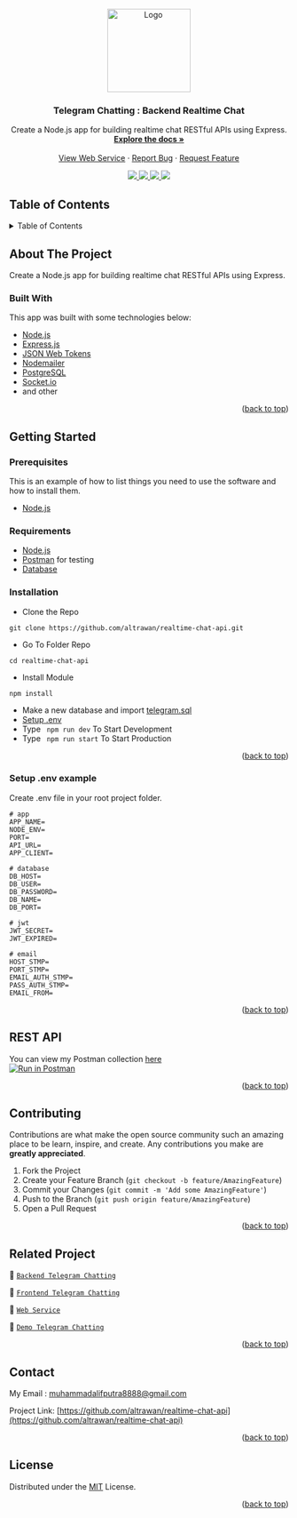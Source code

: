 <div id="top"></div>

<!-- PROJECT LOGO -->
<br />
<div align="center">
  <a href="https://github.com/altrawan/realtime-chat-api">
    <img src="https://lh3.googleusercontent.com/d/1VmImOVcKX-U-8k8jd3Ha70u8_hMJOEiy" alt="Logo" width="150px">
  </a>

  <h3 align="center">Telegram Chatting : Backend Realtime Chat</h3>

  <p align="center">
    Create a Node.js app for building realtime chat RESTful APIs using Express.
    <br />
    <a href="#table-of-contents"><strong>Explore the docs »</strong></a>
    <br />
    <br />
    <a href="https://telegram-chatting.herokuapp.com/">View Web Service</a>
    ·
    <a href="https://github.com/altrawan/realtime-chat-api/issues">Report Bug</a>
    ·
    <a href="https://github.com/altrawan/realtime-chat-api/issues">Request Feature</a>
  </p>
  
  <p align="center">
    <a href="https://github.com/altrawan/realtime-chat-api/issues">
      <img src="https://img.shields.io/github/issues/altrawan/realtime-chat-api?style=flat">
    </a>
    <a href="https://github.com/altrawan/realtime-chat-api/network/members">
      <img src="https://img.shields.io/github/forks/altrawan/realtime-chat-api?style=flat">
    </a>
    <a href="https://github.com/altrawan/realtime-chat-api/stargazers">
      <img src="https://img.shields.io/github/stars/altrawan/realtime-chat-api?style=flat">
    </a>
    <a href="./LICENSE">
      <img src="https://img.shields.io/github/license/altrawan/realtime-chat-api?style=flat">
    </a>
  </p>
</div>

<!-- TABLE OF CONTENTS -->
## Table of Contents
<details>
  <summary>Table of Contents</summary>
  <ol>
    <li>
      <a href="#about-the-project">About The Project</a>
      <ul>
        <li><a href="#built-with">Built With</a></li>
      </ul>
    </li>
    <li>
      <a href="#getting-started">Getting Started</a>
      <ul>
        <li><a href="#prerequisites">Prerequisites</a></li>
        <li><a href="#requirements">Requirements</a></li>
        <li><a href="#installation">Installation</a></li>
        <li><a href="#setup-env-example">Setup .env example</a></li>
      </ul>
    </li>
    <li><a href="#rest-api">REST API</a></li>
    <li><a href="#contributing">Contributing</a></li>
    <li><a href="#related-project">Related Project</a></li>
    <li><a href="#contributing">Contributing</a></li>
    <li><a href="#contact">Contact</a></li>
    <li><a href="#license">License</a></li>
  </ol>
</details>

<!-- ABOUT THE PROJECT -->
## About The Project
Create a Node.js app for building realtime chat RESTful APIs using Express.

### Built With
This app was built with some technologies below:
- [Node.js](https://nodejs.org/en/)
- [Express.js](https://expressjs.com/)
- [JSON Web Tokens](https://jwt.io/)
- [Nodemailer](https://nodemailer.com/about/)
- [PostgreSQL](https://www.postgresql.org/)
- [Socket.io](https://socket.io/)
- and other

<p align="right">(<a href="#top">back to top</a>)</p>

<!-- GETTING STARTED -->
## Getting Started

### Prerequisites

This is an example of how to list things you need to use the software and how to install them.

* [Node.js](https://nodejs.org/en/download/)

### Requirements
* [Node.js](https://nodejs.org/en/)
* [Postman](https://www.getpostman.com/) for testing
* [Database](./blanja.sql)

### Installation

- Clone the Repo
```
git clone https://github.com/altrawan/realtime-chat-api.git
```
- Go To Folder Repo
```
cd realtime-chat-api
```
- Install Module
```
npm install
```
- Make a new database and import [telegram.sql](./blanja.sql)
- <a href="#setup-env-example">Setup .env</a>
- Type ` npm run dev` To Start Development
- Type ` npm run start` To Start Production

<p align="right">(<a href="#top">back to top</a>)</p>

### Setup .env example

Create .env file in your root project folder.

```env
# app
APP_NAME=
NODE_ENV=
PORT=
API_URL=
APP_CLIENT=

# database
DB_HOST=
DB_USER=
DB_PASSWORD=
DB_NAME=
DB_PORT=

# jwt
JWT_SECRET=
JWT_EXPIRED=

# email
HOST_STMP=
PORT_STMP=
EMAIL_AUTH_STMP=
PASS_AUTH_STMP=
EMAIL_FROM=
```

<p align="right">(<a href="#top">back to top</a>)</p>

## REST API

You can view my Postman collection [here](https://www.postman.com/warped-shadow-374852/workspace/realtime-chat/overview)
</br>
[![Run in Postman](https://run.pstmn.io/button.svg)](https://app.getpostman.com/run-collection/19659051-c6105e73-8adf-43fa-ac97-915206fd49cd?action=collection%2Ffork&collection-url=entityId%3D19659051-c6105e73-8adf-43fa-ac97-915206fd49cd%26entityType%3Dcollection%26workspaceId%3D48100499-9974-4c89-8d1f-e53a8d5f8511)

<p align="right">(<a href="#top">back to top</a>)</p>

<!-- CONTRIBUTING -->
## Contributing

Contributions are what make the open source community such an amazing place to be learn, inspire, and create. Any contributions you make are **greatly appreciated**.

1. Fork the Project
2. Create your Feature Branch (`git checkout -b feature/AmazingFeature`)
3. Commit your Changes (`git commit -m 'Add some AmazingFeature'`)
4. Push to the Branch (`git push origin feature/AmazingFeature`)
5. Open a Pull Request

<p align="right">(<a href="#top">back to top</a>)</p>

## Related Project
:rocket: [`Backend Telegram Chatting`](https://github.com/altrawan/realtime-chat-api)

:rocket: [`Frontend Telegram Chatting`](https://github.com/altrawan/telegram-app)

:rocket: [`Web Service`](https://telegram-chatting.herokuapp.com/)

:rocket: [`Demo Telegram Chatting`](https://bit.ly/telegram-chatting)

<p align="right">(<a href="#top">back to top</a>)</p>

## Contact

My Email : muhammadalifputra8888@gmail.com

Project Link: [https://github.com/altrawan/realtime-chat-api](https://github.com/altrawan/realtime-chat-api)

<p align="right">(<a href="#top">back to top</a>)</p>

## License
Distributed under the [MIT](/LICENSE) License.

<p align="right">(<a href="#top">back to top</a>)</p>

